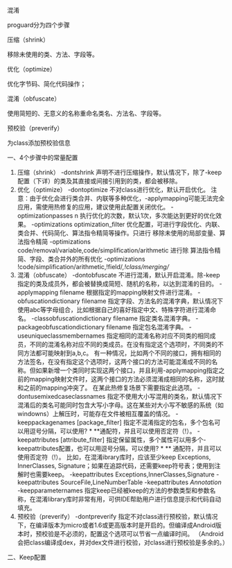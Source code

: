 混淆

proguard分为四个步骤

压缩（shrink）

移除未使用的类、方法、字段等。

优化（optimize）

优化字节码、简化代码操作；

混淆（obfuscate）

使用简短的、无意义的名称重命名类名、方法名、字段等。

预校验（preverify）

为class添加预校验信息

一、4个步骤中的常量配置

1. 压缩（shrink）
  -dontshrink
  声明不进行压缩操作，默认情况下，除了-keep配置（下详）的类及其直接或间接引用到的类，都会被移除。
2. 优化（optimize）
  -dontoptimize
  不对class进行优化，默认开启优化。
  注意：由于优化会进行类合并、内联等多种优化，-applymapping可能无法完全应用，需使用热修复的应用，建议使用此配置关闭优化。
  -optimizationpasses n  执行优化的次数，默认1次，多次能达到更好的优化效果。
  -optimizations optimization_filter
  优化配置，可进行字段优化、内联、类合并、代码简化、算法指令精简等操作。只进行 移除未使用的局部变量、算法指令精简
  -optimizations code/removal/variable,code/simplification/arithmetic
  进行除 算法指令精简、字段、类合并外的所有优化
  -optimizations !code/simplification/arithmetic,!field/*,!class/merging/*
3. 混淆（obfuscate）
  -dontobfuscate
  不进行混淆，默认开启混淆。除-keep指定的类及成员外，都会被替换成简短、随机的名称，以达到混淆的目的。
  -applymapping filename
  根据指定的mapping映射文件进行混淆。
  -obfuscationdictionary filename
  指定字段、方法名的混淆字典，默认情况下使用abc等字母组合，比如根据自己的喜好指定中文、特殊字符进行混淆命名。
  -classobfuscationdictionary filename
  指定类名混淆字典。
  -packageobfuscationdictionary filename
  指定包名混淆字典。
  -useuniqueclassmembernames
  指定相同的混淆名称对应不同类的相同成员，不同的混淆名称对应不同的类成员。在没有指定这个选项时，不同类的不同方法都可能映射到a,b,c。
  有一种情况，比如两个不同的接口，拥有相同的方法签名，在没有指定这个选项时，这两个接口的方法可能混淆成不同的名称。但如果新增一个类同时实现这两个接口，并且利用-applymapping指定之前的mapping映射文件时，这两个接口的方法必须混淆成相同的名称，这时就和之前的mapping冲突了。
  在某此热修复场景下需要指定此选项。
  -dontusemixedcaseclassnames
  指定不使用大小写混用的类名，默认情况下混淆后的类名可能同时包含大写小字母。这在某些对大小写不敏感的系统（如windowns）上解压时，可能存在文件被相互覆盖的情况。
  -keeppackagenames [package_filter]
  指定不混淆指定的包名，多个包名可以用逗号分隔，可以使用? * **通配符，并且可以使用否定符（!）。
  -keepattributes [attribute_filter]
  指定保留属性，多个属性可以用多个-keepattributes配置，也可以用逗号分隔，可以使用? * **
  通配符，并且可以使用否定符（!）。
  比如，在混淆ibrary库时，应该至少keep Exceptions, InnerClasses, Signature；如果在追踪代码，还需要keep符号表；使用到注解时也需要keep。
  -keepattributes Exceptions,InnerClasses,Signature
  -keepattributes SourceFile,LineNumberTable
  -keepattributes *Annotation*
  -keepparameternames
  指定keep已经被keep的方法的参数类型和参数名称，在混淆library库时非常有用，可供IDE帮助用户进行信息提示和代码自动填充。
4. 预校验（preverify）
  -dontpreverify
  指定不对class进行预校验，默认情况下，在编译版本为micro或者1.6或更高版本时是开启的。但编译成Android版本时，预校验是不必须的，配置这个选项可以节省一点编译时间。
  （Android会把class编译成dex，并对dex文件进行校验，对class进行预校验是多余的。）

二、Keep配置